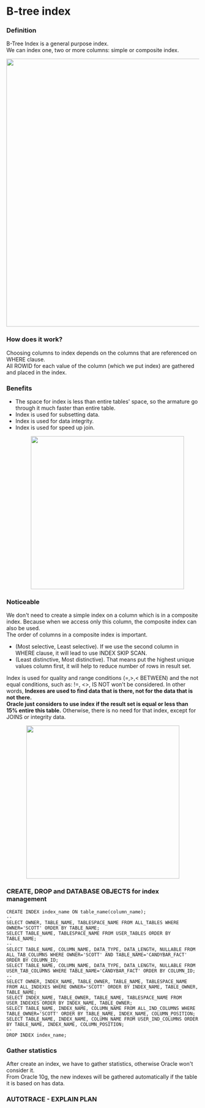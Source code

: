 # B-tree index

### Definition
B-Tree Index is a general purpose index.</br>
We can index one, two or more columns: simple or composite index.</br>
  <p align="center"><img src="https://i.imgur.com/qZFR4AM.png" width="700" ></p>
  
### How does it work?  
Choosing columns to index depends on the columns that are referenced on WHERE clause.</br>
All ROWID for each value of the column (which we put index) are gathered and placed in the index.</br>

### Benefits
- The space for index is less than entire tables' space, so the armature go through it much faster than entire table.</br>
- Index is used for subsetting data.</br>
- Index is used for data integrity.</br>
- Index is used for speed up join.</br>
  <p align="center"><img src="https://i.imgur.com/qEBGzfR.png" width="400" ></p>

### Noticeable
We don't need to create a simple index on a column which is in a composite index. Because when we access only this column, the composite index can also be used.</br>
The order of columns in a composite index is important.</br>
- (Most selective, Least selective). If we use the second column in WHERE clause, it will lead to use INDEX SKIP SCAN.</br>
- (Least distinctive, Most distinctive). That means put the highest unique values column first, it will help to reduce number of rows in result set.</br>

Index is used for quality and range conditions (=,>,< BETWEEN) and the not equal conditions, such as: !=, <>, IS NOT won't be considered. In other words, **Indexes are used to find data that is there, not for the data that is not there.**</br>
**Oracle just considers to use index if the result set is equal or less than 15% entire this table.** Otherwise, there is no need for that index, except for JOINS or integrity data.</br>
  <p align="center"><img src="https://i.imgur.com/OAXGT6H.png" width="400" ></p>
  
### CREATE, DROP and DATABASE OBJECTS for index management
```
CREATE INDEX index_name ON table_name(column_name);
--
SELECT OWNER, TABLE_NAME, TABLESPACE_NAME FROM ALL_TABLES WHERE OWNER='SCOTT' ORDER BY TABLE_NAME;
SELECT TABLE_NAME, TABLESPACE_NAME FROM USER_TABLES ORDER BY TABLE_NAME;
--
SELECT TABLE_NAME, COLUMN_NAME, DATA_TYPE, DATA_LENGTH, NULLABLE FROM ALL_TAB_COLUMNS WHERE OWNER='SCOTT' AND TABLE_NAME='CANDYBAR_FACT' ORDER BY COLUMN_ID;
SELECT TABLE_NAME, COLUMN_NAME, DATA_TYPE, DATA_LENGTH, NULLABLE FROM USER_TAB_COLUMNS WHERE TABLE_NAME='CANDYBAR_FACT' ORDER BY COLUMN_ID;
--
SELECT OWNER, INDEX_NAME, TABLE_OWNER, TABLE_NAME, TABLESPACE_NAME FROM ALL_INDEXES WHERE OWNER='SCOTT' ORDER BY INDEX_NAME, TABLE_OWNER, TABLE_NAME;
SELECT INDEX_NAME, TABLE_OWNER, TABLE_NAME, TABLESPACE_NAME FROM USER_INDEXES ORDER BY INDEX_NAME, TABLE_OWNER;
SELECT TABLE_NAME, INDEX_NAME, COLUMN_NAME FROM ALL_IND_COLUMNS WHERE TABLE_OWNER='SCOTT' ORDER BY TABLE_NAME, INDEX_NAME, COLUMN_POSITION;
SELECT TABLE_NAME, INDEX_NAME, COLUMN_NAME FROM USER_IND_COLUMNS ORDER BY TABLE_NAME, INDEX_NAME, COLUMN_POSITION;
--
DROP INDEX index_name;
```

### Gather statistics
After create an index, we have to gather statistics, otherwise Oracle won't consider it.</br>
From Oracle 10g, the new indexes will be gathered automatically if the table it is based on has data.</br>


### AUTOTRACE - EXPLAIN PLAN
